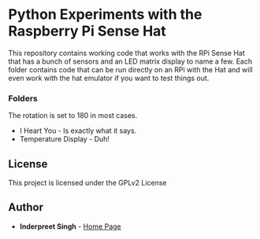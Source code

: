 # Python Experiments with the Raspberry Pi Sense Hat

This repository contains working code that works with the RPi Sense Hat that has a bunch of sensors and an LED matrix display to name a few.
Each folder contains code that can be run directly on an RPi with the Hat and will even work with the hat emulator if you want to test things out.

### Folders

The rotation is set to 180 in most cases.

* I Heart You - Is exactly what it says. 
* Temperature Display - Duh!

## License

This project is licensed under the GPLv2 License

## Author

* **Inderpreet Singh** - [Home Page](https://inderpreet.github.io)
